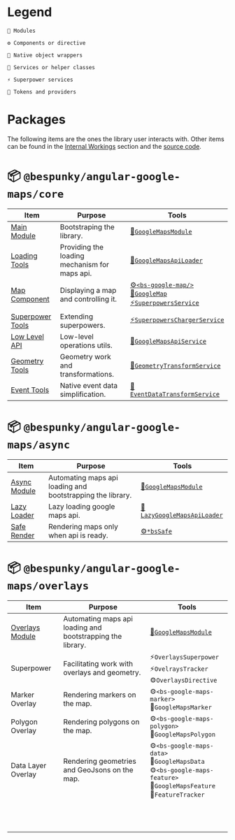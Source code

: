 # Legend

    🧩 Modules

    ⚙ Components or directive

    🧬 Native object wrappers

    💉 Services or helper classes

    ⚡ Superpower services

    🎫 Tokens and providers
</div>

# Packages
The following items are the ones the library user interacts with. Other items can be found in the [Internal Workings](/Internal-Workings) section and the [source code](https://dev.azure.com/BeSpunky/Libraries/_git/angular-google-maps).

# 📦 `@bespunky/angular-google-maps/core`
| Item                                                            | Purpose                                       | Tools                                                                                                              |
|-----------------------------------------------------------------|-----------------------------------------------|--------------------------------------------------------------------------------------------------------------------|
| [Main Module](/Getting-Started/Manually-Loading)                | Bootstraping the library.                     | [🧩`GoogleMapsModule`](/Getting-Started/Manually-Loading)                                                         |
| [Loading Tools](/Getting-Started/Providing-A-Loader)            | Providing the loading mechanism for maps api. | [🎫`GoogleMapsApiLoader`](/Getting-Started/Providing-A-Loader)                                                    |
| [Map Component](/The-Map)                                       | Displaying a map and controlling it.          | [⚙`<bs-google-map/>`](/The-Map)<br/>[🧬`GoogleMap`](/The-Map)<br/>[⚡`SuperpowersService`](/The-Map/Superpowers) |
| [Superpower Tools](/The-Map/Superpowers#Extending-Superpowers)  | Extending superpowers.                        | [⚡`SuperpowersChargerService`](/The-Map/Superpowers#Extending-Superpowers)                                       |
| [Low Level API](/Injectable-Services#GoogleMapsApiService)      | Low-level operations utils.                   | [💉`GoogleMapsApiService`](/Injectable-Services#GoogleMapsApiService)                                             |
| [Geometry Tools](/Injectable-Services#GeometryTransformService) | Geometry work and transformations.            | [💉`GeometryTransformService`](/Injectable-Services#GeometryTransformService)                                     |
| [Event Tools](/Injectable-Services#EventDataTransformService)   | Native event data simplification.             | [💉`EventDataTransformService`](/Injectable-Services#EventDataTransformService)                                   |

# 📦 `@bespunky/angular-google-maps/async`

| Item                                                | Purpose                                                    | Tools                                                               |
|-----------------------------------------------------|------------------------------------------------------------|---------------------------------------------------------------------|
| [Async Module](/Getting-Started/Auto-Async-Loading) | Automating maps api loading and bootstrapping the library. | [🧩`GoogleMapsModule`](/Getting-Started/Auto-Async-Loading)        |
| [Lazy Loader](/Getting-Started/Auto-Async-Loading)  | Lazy loading google maps api.                              | [💉`LazyGoogleMapsApiLoader`](/Getting-Started/Auto-Async-Loading) |
| [Safe Render](/The-Map/*bsSafe)                     | Rendering maps only when api is ready.                     | [⚙`*bsSafe`](/The-Map/*bsSafe)                                     |

# 📦 `@bespunky/angular-google-maps/overlays`
| Item                                    | Purpose                                                    | Tools                                                                                                                               |
|-----------------------------------------|------------------------------------------------------------|-------------------------------------------------------------------------------------------------------------------------------------|
| [Overlays Module](/Overlays-Superpower) | Automating maps api loading and bootstrapping the library. | [🧩`GoogleMapsModule`](/Overlays-Superpower)                                                                                       |
| Superpower                              | Facilitating work with overlays and geometry.              | ⚡`OverlaysSuperpower`<br/>⚡`OvelraysTracker`<br/>⚙`OverlaysDirective`                                                           |
| Marker Overlay                          | Rendering markers on the map.                              | ⚙`<bs-google-maps-marker>`<br/>🧬`GoogleMapsMarker`<br/>                                                                          |
| Polygon Overlay                         | Rendering polygons on the map.                             | ⚙`<bs-google-maps-polygon>`<br/>🧬`GoogleMapsPolygon`<br/>                                                                        |
| Data Layer Overlay                      | Rendering geometries and GeoJsons on the map.              | ⚙`<bs-google-maps-data>`<br/>🧬`GoogleMapsData`<br/>⚙`<bs-google-maps-feature>`<br/>🧬`GoogleMapsFeature`<br/>💉`FeatureTracker` |
|                                         |                                                            |                                                                                                                                     |
|                                         |                                                            |                                                                                                                                     |
|                                         |                                                            |                                                                                                                                     |
|                                         |                                                            |                                                                                                                                     |
|                                         |                                                            |                                                                                                                                     |
|                                         |                                                            |                                                                                                                                     |
|                                         |                                                            |                                                                                                                                     |
|                                         |                                                            |                                                                                                                                     |
|                                         |                                                            |                                                                                                                                     |
|                                         |                                                            |                                                                                                                                     |
|                                         |                                                            |                                                                                                                                     |
|                                         |                                                            |                                                                                                                                     |
